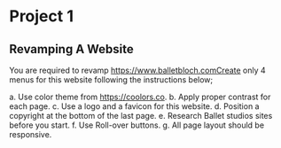 # Project 1

## Revamping A Website

You are required to revamp https://www.balletbloch.comCreate only 4 menus for this website following the instructions below;

a. Use color theme from https://coolors.co.
b. Apply proper contrast for each page.
c. Use a logo and a favicon for this website.
d. Position a copyright at the bottom of the last page.
e. Research Ballet studios sites before you start.
f. Use Roll-over buttons.
g. All page layout should be responsive.